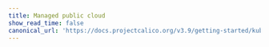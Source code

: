 ```yaml
---
title: Managed public cloud
show_read_time: false
canonical_url: 'https://docs.projectcalico.org/v3.9/getting-started/kubernetes/managed-public-cloud/index'
---
```

